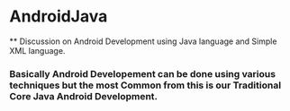 # AndroidJava
** Discussion on Android Development using Java language and Simple XML language.

### Basically Android Developement can be done using various techniques but the most Common from this is our Traditional Core Java Android Development.
